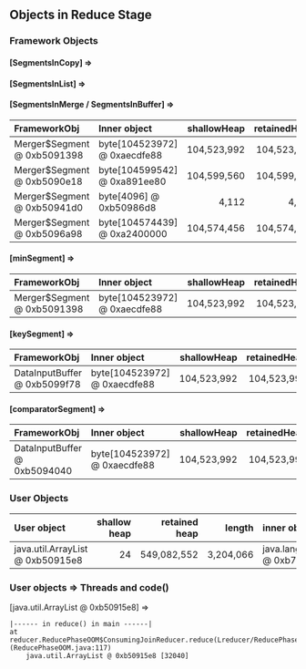 ## Objects in Reduce Stage

### Framework Objects

#### [SegmentsInCopy] => 


#### [SegmentsInList] => 


#### [SegmentsInMerge / SegmentsInBuffer] => 

| FrameworkObj 	| Inner object 	| shallowHeap 	| retainedHeap 	| TaskId 	|
| :----------- | :----------- | -----------: | -----------: | -----------: |
| Merger$Segment @ 0xb5091398	| byte[104523972] @ 0xaecdfe88	| 104,523,992	| 104,523,992	|11	|
| Merger$Segment @ 0xb5090e18	| byte[104599542] @ 0xa891ee80	| 104,599,560	| 104,599,560	|0	|
| Merger$Segment @ 0xb50941d0	| byte[4096] @ 0xb50986d8	| 4,112	| 4,112	|-1	|
| Merger$Segment @ 0xb5096a98	| byte[104574439] @ 0xa2400000	| 104,574,456	| 104,574,456	|8	|


#### [minSegment] => 

| FrameworkObj 	| Inner object 	| shallowHeap 	| retainedHeap 	| TaskId 	|
| :----------- | :----------- | -----------: | -----------: |-----------: |
| Merger$Segment @ 0xb5091398	| byte[104523972] @ 0xaecdfe88	| 104,523,992	| 104,523,992	|11	|


#### [keySegment] => 

| FrameworkObj 	| Inner object 	| shallowHeap 	| retainedHeap 	|
| :----------- | :----------- | -----------: | -----------: |
| DataInputBuffer @ 0xb5099f78	| byte[104523972] @ 0xaecdfe88	| 104,523,992	| 104,523,992	|

#### [comparatorSegment] => 

| FrameworkObj 	| Inner object 	| shallowHeap 	| retainedHeap 	|
| :----------- | :----------- | -----------: | -----------: |
| DataInputBuffer @ 0xb5094040	| byte[104523972] @ 0xaecdfe88	| 104,523,992	| 104,523,992	|


### User Objects

| User object | shallow heap | retained heap | length | inner object | inner size | threads | code() |
|:------------| ------------:| -------------:| ------:|:------------ | ----------:| :------ | :------|
| java.util.ArrayList @ 0xb50915e8 | 24 | 549,082,552 | 3,204,066 | java.lang.String @ 0xb7b2f0a8 | 256 | main | reduce |

### User objects => Threads and code() 

[java.util.ArrayList @ 0xb50915e8] =>

	|------ in reduce() in main ------|
	at reducer.ReducePhaseOOM$ConsumingJoinReducer.reduce(Lreducer/ReducePhaseOOM$TextPair;Ljava/util/Iterator;Lorg/apache/hadoop/mapred/OutputCollector;Lorg/apache/hadoop/mapred/Reporter;)V (ReducePhaseOOM.java:117)
		java.util.ArrayList @ 0xb50915e8 [32040]


